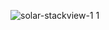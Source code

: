 ![solar-stackview-1 1](https://user-images.githubusercontent.com/19171147/57207051-24823e80-6f90-11e9-9f22-bc5cf71b4077.gif)
